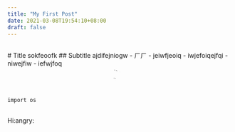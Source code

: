 ```yaml
---
title: "My First Post"
date: 2021-03-08T19:54:10+08:00
draft: false
---
```


<div id="animated-example" class="animated bounce"><img src="https://i.imgur.com/EfX66iO.png"/></div>
# Title
sokfeoofk
## Subtitle
ajdifejniogw
- ㄏㄏ
    - jeiwfjeoiq
- iwjefoiqejfqi
    - niwejfiw
- iefwjfoq


<div id="animated-example" class="animated bounce"><img src="https://i.imgur.com/EfX66iO.png"/></div>

 
 

<div id="animated-example" class="animated bounce">
```c
printf("看到我巨錘瑞斯都不會怕的欸");
```
</div>

<div id="animated-example" class="animated bounce">$x={3\over2}$</div>

```python=
import os
```
<div id="animated-example" class="animated bounce"><img src="https://i.imgur.com/EfX66iO.png"/></div>
Hi:angry: <div id="animated-example" class="animated bounce"><img src="https://i.imgur.com/EfX66iO.png"/></div>



<style>
.animated {
  -webkit-animation-duration: 5s;
  animation-duration: 5s;
  -webkit-animation-fill-mode: both;
  animation-fill-mode: both;
  -webkit-animation-timing-function: linear;
  animation-timing-function: linear;
  animation-iteration-count: infinite;
  -webkit-animation-iteration-count: infinite;
}
@-webkit-keyframes bounce {
  0%, 100% {
    -webkit-transform: translateY(0);
  }
  50% {
    -webkit-transform: translateY(-5px);
  }
}
@keyframes bounce {
  0%, 100% {
    transform: translateY(0px) translateX(0px) rotateZ(20deg) scale(0, 0);
  }
  25% {
      transform: translateY(-300px) translateX(0px)rotateZ(-20deg);
  }
  50% {
    transform: translateY(-300px) translateX(200px)rotateZ(20deg) scale(2, 2);
  }
  75% {
      transform: translateY(0px) translateX(200px) rotateZ(-20deg);
  }
}
.bounce {
  -webkit-animation-name: bounce;
  animation-name: bounce;
}
#animated-example {
  position: relative;
  border-radius: 50%;
}</style>
